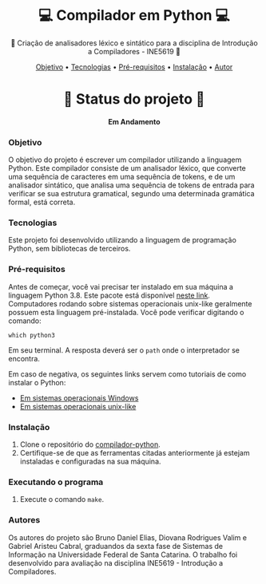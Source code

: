 <h1 align="center">💻 Compilador em Python 💻 </h1>
<p align="center">🚀 Criação de analisadores léxico e sintático para a disciplina de Introdução a Compiladores - INE5619 🚀</p>
<p align="center">
 <a href="#objetivo">Objetivo</a> •
 <a href="#tecnologias">Tecnologias</a> • 
 <a href="#pré-requisitos">Pré-requisitos</a> •
 <a href="#instalação">Instalação</a> •
 <a href="#autor">Autor</a>
</p>

<h1 align="center"> 
  🚀 Status do projeto 🚀
</h1>
<h4 align="center"> Em Andamento </h4>

### Objetivo

O objetivo do projeto é escrever um compilador utilizando a linguagem Python.
Este compilador consiste de um analisador léxico, que converte uma sequência de caracteres em uma sequência de tokens, e de um analisador sintático, 
que analisa uma sequência de tokens de entrada para verificar se sua estrutura gramatical, segundo uma determinada gramática formal, está correta. 

### Tecnologias

Este projeto foi desenvolvido utilizando a linguagem de programação Python, sem bibliotecas de terceiros.

### Pré-requisitos

Antes de começar, você vai precisar ter instalado em sua máquina a linguagem Python 3.8. Este pacote está disponível [neste link](https://www.python.org/downloads/).
Computadores rodando sobre sistemas operacionais unix-like geralmente possuem esta linguagem pré-instalada. 
Você pode verificar digitando o comando:

```
which python3
```
Em seu terminal. A resposta deverá ser o `path` onde o interpretador se encontra.

Em caso de negativa, os seguintes links servem como tutoriais de como instalar o Python:

- [Em sistemas operacionais Windows](https://python.org.br/instalacao-windows/)
- [Em sistemas operacionais unix-like](https://python.org.br/instalacao-linux/)

### Instalação

1. Clone o repositório do [compilador-python](https://github.com/ddvalim/compilador-python).
2. Certifique-se de que as ferramentas citadas anteriormente já estejam instaladas e configuradas na sua máquina.

### Executando o programa

1. Execute o comando `make`.

### Autores

Os autores do projeto são Bruno Daniel Elias, Diovana Rodrigues Valim e Gabriel Aristeu Cabral, graduandos da sexta fase de Sistemas de Informação na Universidade Federal de Santa Catarina. 
O trabalho foi desenvolvido para avaliação na disciplina INE5619 - Introdução a Compiladores.

